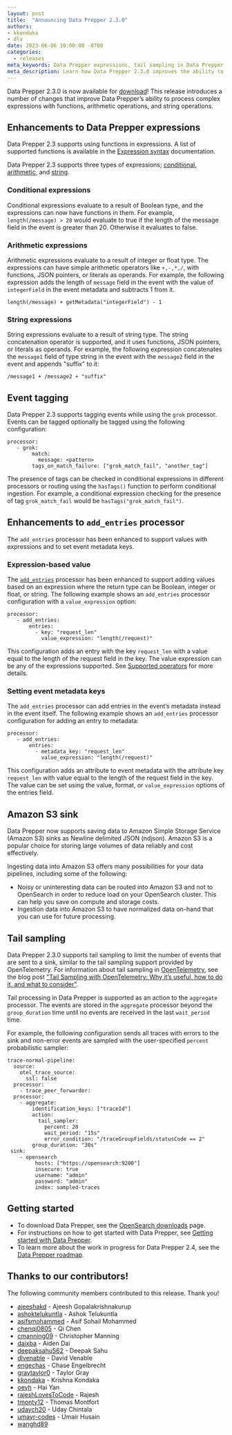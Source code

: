 ```yaml
---
layout: post
title:  "Announcing Data Prepper 2.3.0"
authors:
- kkondaka
- dlv
date: 2023-06-06 10:00:00 -0700
categories:
  - releases
meta_keywords: Data Prepper expressions, tail sampling in Data Prepper, Amazon S3 Sink
meta_description: Learn how Data Prepper 2.3.0 improves the ability to process complex expressions, supports event tagging, enhances the add entries processor, and supports Amazon S3 sink. Download it now.
---
```


Data Prepper 2.3.0 is now available for [download](https://opensearch.org/downloads.html#data-prepper)!
This release introduces a number of changes that improve Data Prepper’s ability to process complex expressions with functions, arithmetic operations, and string operations.

## Enhancements to Data Prepper expressions

Data Prepper 2.3 supports using functions in expressions. A list of supported functions is available in the [Expression syntax](https://opensearch.org/docs/latest/data-prepper/pipelines/expression-syntax/) documentation.

Data Prepper 2.3 supports three types of expressions; [conditional](#conditional-expressions), [arithmetic](#arithmetic-expressions), and [string](#string-expressions).

### Conditional expressions

 Conditional expressions evaluate to a result of Boolean type, and the expressions can now have functions in them. For example, `length(/message) > 20` would evaluate to true if the length of the message field in the event is greater than 20. Otherwise it evaluates to false.

### Arithmetic expressions

Arithmetic expressions evaluate to a result of integer or float type. The expressions can have simple arithmetic operators like `+,-,*,/`, with functions, JSON pointers, or literals as operands. For example, the following expression adds the length of `message` field in the event with the value of `integerField` in the event metadata and subtracts 1 from it.

```
length(/message) + getMetadata("integerField") - 1
```

### String expressions

String expressions evaluate to a result of string type. The string concatenation operator is supported, and it uses functions, JSON pointers, or literals as operands. For example, the following expression concatenates the `message1` field of type string in the event with the `message2` field in the event and appends "suffix" to it:

```
/message1 + /message2 + "suffix"
```

## Event tagging

Data Prepper 2.3 supports tagging events while using the `grok` processor. Events can be tagged optionally be tagged using the following configuration:

```
processor:
   - grok:
        match:
          message: <pattern>
        tags_on_match_failure: ["grok_match_fail", "another_tag"]
```

The presence of tags can be checked in conditional expressions in different processors or routing using the `hasTags()` function to perform conditional ingestion. For example, a conditional expression checking for the presence of tag `grok_match_fail` would be `hasTags("grok_match_fail")`.

## Enhancements to `add_entries` processor

The `add_entries` processor has been enhanced to support values with expressions and to set event metadata keys.

### Expression-based value

The [`add_entries`](https://opensearch.org/docs/latest/data-prepper/pipelines/configuration/processors/add-entries/) processor has been enhanced to support adding values based on an expression where the return type can be Boolean, integer or float, or string. The following example shows an `add_entries` processor configuration with a `value_expression` option:

```
processor:
   - add_entries:
       entries:
         - key: "request_len"
           value_expression: "length(/request)"
```

This configuration adds an entry with the key `request_len` with a value equal to the length of the request field in the key. The value expression can be any of the expressions supported. See [Supported operators](https://github.com/opensearch-project/data-prepper/blob/main/docs/expression_syntax.md) for more details.

### Setting event metadata keys

The `add_entries` processor can add entries in the event’s metadata instead in the event itself. The following example shows an `add_entries` processor configuration for adding an entry to metadata:

```
processor:
   - add_entries:
       entries:
         - metadata_key: "request_len"
           value_expression: "length(/request)"
```
This configuration adds an attribute to event metadata with the attribute key `request_len` with value equal to the length of the request field in the key. The value can be set using the value, format, or `value_expression` options of the entries field.


## Amazon S3 sink

Data Prepper now supports saving data to Amazon Simple Storage Service (Amazon S3) sinks as Newline delimited JSON (ndjson). Amazon S3 is a popular choice for storing large volumes of data reliably and cost effectively.

Ingesting data into Amazon S3 offers many possibilities for your data pipelines, including some of the following:

* Noisy or uninteresting data can be routed into Amazon S3 and not to OpenSearch in order to reduce load on your OpenSearch cluster. This can help you save on compute and storage costs.
* Ingestion data into Amazon S3 to have normalized data on-hand that you can use for future processing.


## Tail sampling

Data Prepper 2.3.0 supports tail sampling to limit the number of events that are sent to a sink, similar to the tail sampling support provided by OpenTelemetry. For information about tail sampling in [OpenTelemetry](https://opentelemetry.io), see the blog post ["Tail Sampling with OpenTelemetry: Why it’s useful, how to do it, and what to consider"](https://opentelemetry.io/blog/2022/tail-sampling/).

Tail processing in Data Prepper is supported as an action to the `aggregate` processor. The events are stored in the `aggregate` processor beyond the `group_duration` time until no events are received in the last `wait_period` time.

For example, the following configuration sends all traces with errors to the sink and non-error events are sampled with the user-specified `percent` probabilistic sampler:

```
trace-normal-pipeline:
  source:
    otel_trace_source:
      ssl: false
  processor:
    - trace_peer_forwarder:
  processor:
    - aggregate:
        identification_keys: ["traceId"]
        action:
          tail_sampler:
            percent: 20
            wait_period: "15s"
            error_condition: "/traceGroupFields/statusCode == 2"
        group_duration: "30s"
 sink:
    - opensearch
         hosts: ["https://opensearch:9200"]
         insecure: true
         username: "admin"
         password: "admin"
         index: sampled-traces

```

## Getting started

* To download Data Prepper, see the [OpenSearch downloads](https://opensearch.org/downloads.html) page.
* For instructions on how to get started with Data Prepper, see [Getting started with Data Prepper](https://opensearch.org/docs/latest/data-prepper/getting-started/).
* To learn more about the work in progress for Data Prepper 2.4, see the [Data Prepper roadmap](https://github.com/opensearch-project/data-prepper/projects/1).


## Thanks to our contributors!

The following community members contributed to this release. Thank you!

* [ajeeshakd](https://github.com/ajeeshakd) - Ajeesh Gopalakrishnakurup
* [ashoktelukuntla](https://github.com/ashoktelukuntla) - Ashok Telukuntla
* [asifsmohammed](https://github.com/asifsmohammed) - Asif Sohail Mohammed
* [chenqi0805](https://github.com/chenqi0805) - Qi Chen
* [cmanning09](https://github.com/cmanning09) - Christopher Manning
* [daixba](https://github.com/daixba) - Aiden Dai
* [deepaksahu562](https://github.com/deepaksahu562) - Deepak Sahu
* [dlvenable](https://github.com/dlvenable) - David Venable
* [engechas](https://github.com/engechas) - Chase Engelbrecht
* [graytaylor0](https://github.com/graytaylor0) - Taylor Gray
* [kkondaka](https://github.com/kkondaka) - Krishna Kondaka
* [oeyh](https://github.com/oeyh) - Hai Yan
* [rajeshLovesToCode](https://github.com/rajeshLovesToCode) - Rajesh
* [tmonty12](https://github.com/tmonty12) - Thomas Montfort
* [udaych20](https://github.com/udaych20) - Uday Chintala
* [umayr-codes](https://github.com/umayr-codes) - Umair Husain
* [wanghd89](https://github.com/wanghd89)
